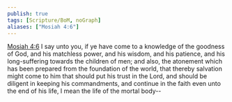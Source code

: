 ```yaml
---
publish: true
tags: [Scripture/BoM, noGraph]
aliases: ["Mosiah 4:6"]
---
```

[Mosiah 4:6](https://churchofjesuschrist.org/study/scriptures/bofm/mosiah/4?lang=eng&id=p6#p6) I say unto you, if ye have come to a knowledge of the goodness of God, and his matchless power, and his wisdom, and his patience, and his long-suffering towards the children of men; and also, the atonement which has been prepared from the foundation of the world, that thereby salvation might come to him that should put his trust in the Lord, and should be diligent in keeping his commandments, and continue in the faith even unto the end of his life, I mean the life of the mortal body--
